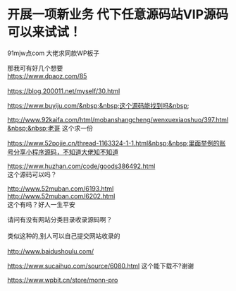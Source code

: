 # 开展一项新业务 代下任意源码站VIP源码 可以来试试！


91mjw点com 大佬求同款WP板子&nbsp; &nbsp;<img src="static/image/smiley/default/lol.gif" smilieid="12" border="0" alt="" />

那我可有好几个想要<br />
https://www.dpaoz.com/85<br />
<br />
https://blog.200011.net/myself/30.html<img id="aimg_l5ww6" onclick="zoom(this, this.src, 0, 0, 0)" class="zoom" src="https://cdn.jsdelivr.net/gh/hishis/forum-master/public/images/patch.gif" onmouseover="img_onmouseoverfunc(this)" onload="thumbImg(this)" border="0" alt="" />

https://www.buyiju.com/&nbsp;&nbsp;这个源码能找到吗&nbsp;&nbsp;

http://www.92kaifa.com/html/mobanshangcheng/wenxuexiaoshuo/397.html&nbsp;&nbsp;老哥 这个求一份

https://www.52pojie.cn/thread-1163324-1-1.html&nbsp;&nbsp;里面举例的账号分享小程序源码，不知道大佬知不知道

https://www.huzhan.com/code/goods386492.html<br />
这个源码可以吗？

http://www.52muban.com/6193.html<br />
http://www.52muban.com/6202.html<br />
这个有吗？好人一生平安

请问有没有网站分类目录收录源码啊？<br />
<br />
类似这种的,别人可以自己提交网站收录的<br />
<br />
http://www.baidushoulu.com/

https://www.sucaihuo.com/source/6080.html 这个能下载不?谢谢

https://www.wpbit.cn/store/monn-pro<img id="aimg_lQ46T" onclick="zoom(this, this.src, 0, 0, 0)" class="zoom" src="https://cdn.jsdelivr.net/gh/hishis/forum-master/public/images/patch.gif" onmouseover="img_onmouseoverfunc(this)" onload="thumbImg(this)" border="0" alt="" />
